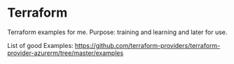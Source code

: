 # Terraform
Terraform examples for me. Purpose: training and learning and later for use.

List of good Examples:
https://github.com/terraform-providers/terraform-provider-azurerm/tree/master/examples 
